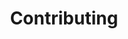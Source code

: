 ---
title: Contributing
description: Contributing guides to docs and videos
type: docs
cascade: 
    type: docs
---